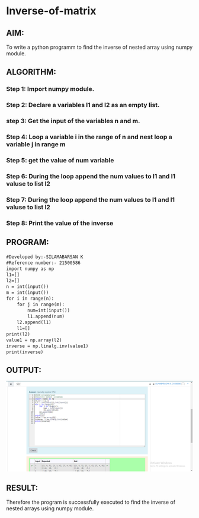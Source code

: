 # Inverse-of-matrix

## AIM: 
To write a python programm to find the inverse of nested array using numpy module.

## ALGORITHM:

### Step 1: Import numpy module.
### Step 2: Declare a variables l1 and l2 as an empty list.
### step 3: Get the input of the variables n and m.
### Step 4: Loop a variable i in the range of n and nest loop a variable j in range m
### Step 5: get the value of num variable
### Step 6: During the loop append the num values to l1 and l1 valuse to list l2
### Step 7: During the loop append the num values to l1 and l1 valuse to list l2
### Step 8: Print the value of the inverse
## PROGRAM:
```
#Developed by:-SILAMABARSAN K
#Reference number:- 21500586
import numpy as np
l1=[]
l2=[]
n = int(input())
m = int(input())
for i in range(n):
    for j in range(m):
        num=int(input())
        l1.append(num)
    l2.append(l1)
    l1=[]
print(l2)
value1 = np.array(l2)
inverse = np.linalg.inv(value1)
print(inverse)
```
## OUTPUT:
![git log](U1.png)

## RESULT:
Therefore the program is successfully executed to find the inverse of nested arrays using numpy module.